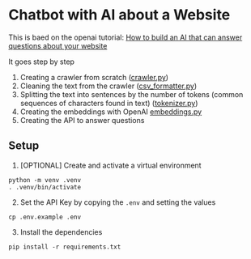 # Chatbot with AI about a Website

This is baed on the openai tutorial: [How to build an AI that can answer questions about your website](https://platform.openai.com/docs/tutorials/web-qa-embeddings)

It goes step by step
1. Creating a crawler from scratch ([crawler.py](./crawler.py))
2. Cleaning the text from the crawler ([csv_formatter.py](./csv_formatter.py))
3. Splitting the text into sentences by the number of tokens (common sequences of characters found in text) ([tokenizer.py](./tokenizer.py))
4. Creating the embeddings with OpenAI [embeddings.py](./embeddings.py)
5. Creating the API to answer questions

## Setup

1. [OPTIONAL] Create and activate a virtual environment
```
python -m venv .venv
. .venv/bin/activate
```
2. Set the API Key by copying the `.env` and setting the values
```
cp .env.example .env
```
3. Install the dependencies
```
pip install -r requirements.txt
```
